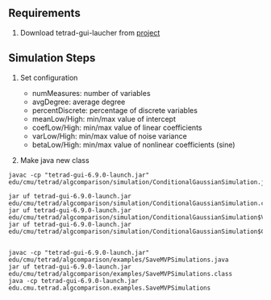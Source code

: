 ## Requirements
1. Download tetrad-gui-laucher from [project](https://cloud.ccd.pitt.edu/nexus/content/repositories/releases/edu/cmu/tetrad-gui)

## Simulation Steps
1. Set configuration
    - numMeasures: number of variables
    - avgDegree: average degree
    - percentDiscrete: percentage of discrete variables
    - meanLow/High: min/max value of intercept
    - coefLow/High: min/max value of linear coefficients
    - varLow/High: min/max value of noise variance
    - betaLow/High: min/max value of nonlinear coefficients (sine)
    
2. Make java new class

```
javac -cp "tetrad-gui-6.9.0-launch.jar" edu/cmu/tetrad/algcomparison/simulation/ConditionalGaussianSimulation.java

jar uf tetrad-gui-6.9.0-launch.jar edu/cmu/tetrad/algcomparison/simulation/ConditionalGaussianSimulation.class
jar uf tetrad-gui-6.9.0-launch.jar edu/cmu/tetrad/algcomparison/simulation/ConditionalGaussianSimulation$VariableValues.class
jar uf tetrad-gui-6.9.0-launch.jar edu/cmu/tetrad/algcomparison/simulation/ConditionalGaussianSimulation$Combination.class


javac -cp "tetrad-gui-6.9.0-launch.jar" edu/cmu/tetrad/algcomparison/examples/SaveMVPSimulations.java
jar uf tetrad-gui-6.9.0-launch.jar edu/cmu/tetrad/algcomparison/examples/SaveMVPSimulations.class 
java -cp tetrad-gui-6.9.0-launch.jar edu.cmu.tetrad.algcomparison.examples.SaveMVPSimulations

```
 

